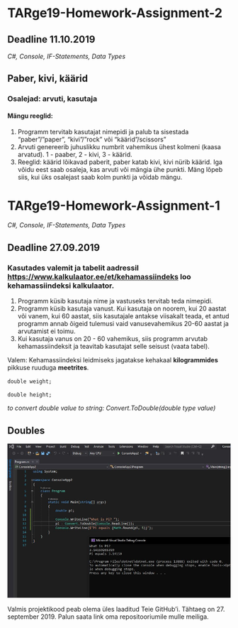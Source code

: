 # TARge19-Homework-Assignment-2
## Deadline 11.10.2019
*C#, Console, IF-Statements, Data Types*
## Paber, kivi, käärid
### Osalejad: arvuti, kasutaja
#### Mängu reeglid:
1. Programm tervitab kasutajat nimepidi ja palub ta sisestada “paber”/”paper”, “kivi”/”rock” või “käärid”/scissors”
2. Arvuti genereerib juhuslikku numbrit vahemikus ühest kolmeni (kaasa arvatud). 1 - paaber, 2 - kivi, 3 - käärid.
3. Reeglid: käärid lõikavad paberit, paber katab kivi, kivi nürib käärid. Iga võidu eest saab osaleja, kas arvuti või mängia ühe punkti.
Mäng lõpeb siis, kui üks osalejast saab kolm punkti ja võidab mängu. 



# TARge19-Homework-Assignment-1
*C#, Console, IF-Statements, Data Types*
## Deadline 27.09.2019

### Kasutades valemit ja tabelit aadressil https://www.kalkulaator.ee/et/kehamassiindeks loo kehamassiindeksi kalkulaator. 
1. Programm küsib kasutaja nime ja vastuseks tervitab teda nimepidi.
2. Programm küsib kasutaja vanust. Kui kasutaja on noorem, kui 20 aastat või vanem, kui 60 aastat, siis kasutajale antakse viisakalt teada, et antud programm annab õigeid tulemusi vaid vanusevahemikus 20-60 aastat ja arvutamist ei toimu.
3. Kui kasutaja vanus on 20 - 60 vahemikus, siis programm arvutab kehamassiindeksit ja teavitab kasutajat selle seisust (vaata tabel).

Valem:  Kehamassiindeksi leidmiseks jagatakse kehakaal **kilogrammides** pikkuse ruuduga **meetrites**.
```
double weight;
```
```
double height;
```


*to convert double value to string: Convert.ToDouble(double type value)*

## Doubles 
![](Capture.JPG)


Valmis projektikood peab olema üles laaditud Teie GitHub’i. Tähtaeg on 27. september 2019. Palun saata link oma rep​ositooriumile mulle meiliga.
